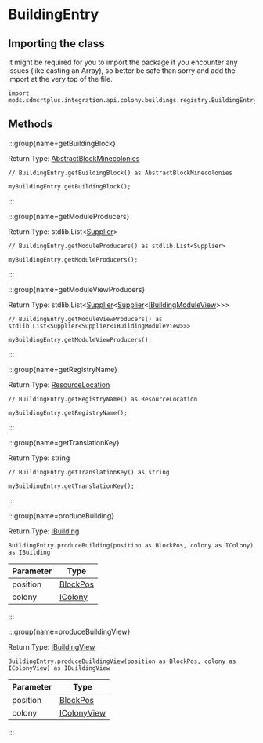 # BuildingEntry

## Importing the class

It might be required for you to import the package if you encounter any issues (like casting an Array), so better be safe than sorry and add the import at the very top of the file.
```zenscript
import mods.sdmcrtplus.integration.api.colony.buildings.registry.BuildingEntry;
```


## Methods

:::group{name=getBuildingBlock}

Return Type: [AbstractBlockMinecolonies](/mods/sdmcrtplus/integration/minecolonies/api/blocks/AbstractBlockMinecolonies)

```zenscript
// BuildingEntry.getBuildingBlock() as AbstractBlockMinecolonies

myBuildingEntry.getBuildingBlock();
```

:::

:::group{name=getModuleProducers}

Return Type: stdlib.List&lt;[Supplier](/mods/sdmcrtplus/utils/Supplier)&gt;

```zenscript
// BuildingEntry.getModuleProducers() as stdlib.List<Supplier>

myBuildingEntry.getModuleProducers();
```

:::

:::group{name=getModuleViewProducers}

Return Type: stdlib.List&lt;[Supplier](/mods/sdmcrtplus/utils/Supplier)&lt;[Supplier](/mods/sdmcrtplus/utils/Supplier)&lt;[IBuildingModuleView](/mods/sdmcrtplus/integration/minecolonies/api/colony/buildings/registry/IBuildingModuleView)&gt;&gt;&gt;

```zenscript
// BuildingEntry.getModuleViewProducers() as stdlib.List<Supplier<Supplier<IBuildingModuleView>>>

myBuildingEntry.getModuleViewProducers();
```

:::

:::group{name=getRegistryName}

Return Type: [ResourceLocation](/vanilla/api/resource/ResourceLocation)

```zenscript
// BuildingEntry.getRegistryName() as ResourceLocation

myBuildingEntry.getRegistryName();
```

:::

:::group{name=getTranslationKey}

Return Type: string

```zenscript
// BuildingEntry.getTranslationKey() as string

myBuildingEntry.getTranslationKey();
```

:::

:::group{name=produceBuilding}

Return Type: [IBuilding](/mods/sdmcrtplus/integration/minecolonies/api/colony/buildings/IBuilding)

```zenscript
BuildingEntry.produceBuilding(position as BlockPos, colony as IColony) as IBuilding
```

| Parameter |                                  Type                                   |
|-----------|-------------------------------------------------------------------------|
| position  | [BlockPos](/vanilla/api/util/math/BlockPos)                             |
| colony    | [IColony](/mods/sdmcrtplus/integration/minecolonies/api/colony/IColony) |


:::

:::group{name=produceBuildingView}

Return Type: [IBuildingView](/mods/sdmcrtplus/integration/minecolonies/api/colony/buildings/views/IBuildingView)

```zenscript
BuildingEntry.produceBuildingView(position as BlockPos, colony as IColonyView) as IBuildingView
```

| Parameter |                                      Type                                       |
|-----------|---------------------------------------------------------------------------------|
| position  | [BlockPos](/vanilla/api/util/math/BlockPos)                                     |
| colony    | [IColonyView](/mods/sdmcrtplus/integration/minecolonies/api/colony/IColonyView) |


:::


